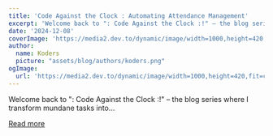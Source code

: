 ```yaml
---
title: 'Code Against the Clock : Automating Attendance Management'
excerpt: 'Welcome back to ": Code Against the Clock :!" – the blog series where I transform mundane tasks into...'
date: '2024-12-08'
coverImage: 'https://media2.dev.to/dynamic/image/width=1000,height=420,fit=cover,gravity=auto,format=auto/https%3A%2F%2Fdev-to-uploads.s3.amazonaws.com%2Fuploads%2Farticles%2F4nb4lz29ggo73d6rm8yg.png'
author:
  name: Koders
  picture: "assets/blog/authors/koders.png"
ogImage:
  url: 'https://media2.dev.to/dynamic/image/width=1000,height=420,fit=cover,gravity=auto,format=auto/https%3A%2F%2Fdev-to-uploads.s3.amazonaws.com%2Fuploads%2Farticles%2F4nb4lz29ggo73d6rm8yg.png'
---
```


Welcome back to ": Code Against the Clock :!" – the blog series where I transform mundane tasks into...

[Read more](https://dev.to/programmerraja/code-against-the-clock-automating-attendance-management-58ma)

